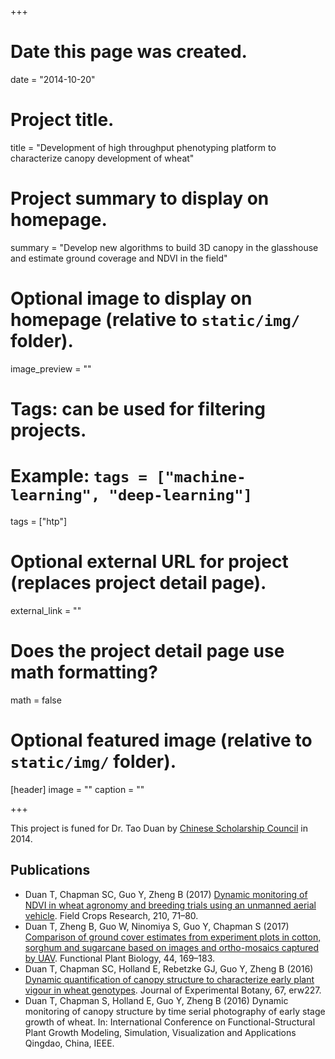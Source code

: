 +++
# Date this page was created.
date = "2014-10-20"

# Project title.
title = "Development of high throughput phenotyping platform to characterize canopy development of wheat"

# Project summary to display on homepage.
summary = "Develop new algorithms to build 3D canopy in the glasshouse and estimate ground coverage and NDVI in the field"

# Optional image to display on homepage (relative to `static/img/` folder).
image_preview = ""

# Tags: can be used for filtering projects.
# Example: `tags = ["machine-learning", "deep-learning"]`
tags = ["htp"]

# Optional external URL for project (replaces project detail page).
external_link = ""

# Does the project detail page use math formatting?
math = false

# Optional featured image (relative to `static/img/` folder).
[header]
image = ""
caption = ""

+++

This project is funed for Dr. Tao Duan by [Chinese Scholarship Council](http://en.csc.edu.cn/) in 2014.

## Publications
* Duan T, Chapman SC, Guo Y, Zheng B (2017) [Dynamic monitoring of NDVI in wheat agronomy and breeding trials using an unmanned aerial vehicle](/publication/2017-uva-ndvi/). Field Crops Research, 210, 71–80.
* Duan T, Zheng B, Guo W, Ninomiya S, Guo Y, Chapman S (2017) [Comparison of ground cover estimates from experiment plots in cotton, sorghum and sugarcane based on images and ortho-mosaics captured by UAV](/publication/2016-uva-coverage/). Functional Plant Biology, 44, 169–183.
* Duan T, Chapman SC, Holland E, Rebetzke GJ, Guo Y, Zheng B (2016) [Dynamic quantification of canopy structure to characterize early plant vigour in wheat genotypes](/publication/2016-early-vigour/). Journal of Experimental Botany, 67, erw227.
* Duan T, Chapman S, Holland E, Guo Y, Zheng B (2016) Dynamic monitoring of canopy structure by time serial photography of early stage growth of wheat. In: International Conference on Functional-Structural Plant Growth Modeling, Simulation, Visualization and Applications Qingdao, China, IEEE.

